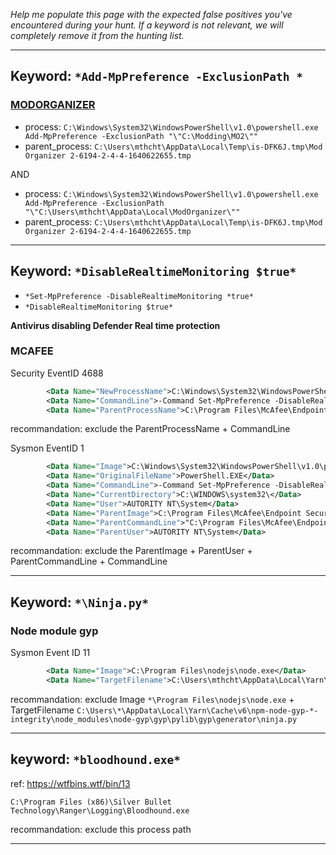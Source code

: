 *Help me populate this page with the expected false positives you've encountered during your hunt. If a keyword is not relevant, we will completely remove it from the hunting list.*


---
## Keyword: `*Add-MpPreference -ExclusionPath *`

### [MODORGANIZER](https://github.com/ModOrganizer2/modorganizer)

- process: `C:\Windows\System32\WindowsPowerShell\v1.0\powershell.exe Add-MpPreference -ExclusionPath "\"C:\Modding\MO2\""`
- parent_process: `C:\Users\mthcht\AppData\Local\Temp\is-DFK6J.tmp\Mod Organizer 2-6194-2-4-4-1640622655.tmp`

AND

- process: `C:\Windows\System32\WindowsPowerShell\v1.0\powershell.exe Add-MpPreference -ExclusionPath "\"C:\Users\mthcht\AppData\Local\ModOrganizer\""`
- parent_process: `C:\Users\mthcht\AppData\Local\Temp\is-DFK6J.tmp\Mod Organizer 2-6194-2-4-4-1640622655.tmp`

---
## Keyword: `*DisableRealtimeMonitoring $true*`
  - `*Set-MpPreference -DisableRealtimeMonitoring *true*`
  - `*DisableRealtimeMonitoring $true*`

**Antivirus disabling Defender Real time protection**

### MCAFEE

Security EventID 4688
```xml
        <Data Name="NewProcessName">C:\Windows\System32\WindowsPowerShell\v1.0\powershell.exe</Data>
        <Data Name="CommandLine">-Command Set-MpPreference -DisableRealtimeMonitoring $true</Data>
        <Data Name="ParentProcessName">C:\Program Files\McAfee\Endpoint Security\Threat Prevention\mfetp.exe</Data>
```
recommandation: exclude the ParentProcessName + CommandLine

Sysmon EventID 1
```xml
        <Data Name="Image">C:\Windows\System32\WindowsPowerShell\v1.0\powershell.exe</Data>
        <Data Name="OriginalFileName">PowerShell.EXE</Data>
        <Data Name="CommandLine">-Command Set-MpPreference -DisableRealtimeMonitoring $true</Data>
        <Data Name="CurrentDirectory">C:\WINDOWS\system32\</Data>
        <Data Name="User">AUTORITY NT\System</Data>
        <Data Name="ParentImage">C:\Program Files\McAfee\Endpoint Security\Threat Prevention\mfetp.exe</Data>
        <Data Name="ParentCommandLine">"C:\Program Files\McAfee\Endpoint Security\Threat Prevention\mfetp.exe" -mms</Data>
        <Data Name="ParentUser">AUTORITY NT\System</Data>
```
recommandation: exclude the ParentImage + ParentUser + ParentCommandLine + CommandLine 

---

## Keyword: `*\Ninja.py*`

### Node module gyp

Sysmon Event ID 11
```xml
        <Data Name="Image">C:\Program Files\nodejs\node.exe</Data>
        <Data Name="TargetFilename">C:\Users\mthcht\AppData\Local\Yarn\Cache\v6\npm-node-gyp-9.4.0-integrity\node_modules\node-gyp\gyp\pylib\gyp\generator\ninja.py</Data>
```

recommandation: exclude Image `*\Program Files\nodejs\node.exe` + TargetFilename `C:\Users\*\AppData\Local\Yarn\Cache\v6\npm-node-gyp-*-integrity\node_modules\node-gyp\gyp\pylib\gyp\generator\ninja.py`

---

## keyword: `*bloodhound.exe*`

ref: https://wtfbins.wtf/bin/13

```
C:\Program Files (x86)\Silver Bullet Technology\Ranger\Logging\Bloodhound.exe
```

recommandation: exclude this process path

---

